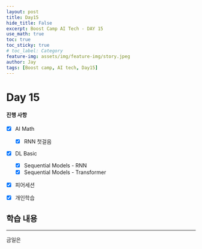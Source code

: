 ```yaml
---
layout: post
title: Day15
hide_title: False
excerpt: Boost Camp AI Tech - DAY 15
use_math: true
toc: true
toc_sticky: true
# toc_label: Category
feature-img: assets/img/feature-img/story.jpeg
author: Jay
tags: [Boost camp, AI tech, Day15]
---
```


# Day 15

#### 진행 사항
  - [x] AI Math
    - [x] RNN 첫걸음
  - [x] DL Basic
    - [x] Sequential Models - RNN
    - [x] Sequential Models - Transformer
  - [x] 피어세션 
  - [x] 개인학습


## 학습 내용
---
금일은 
 

<br> 